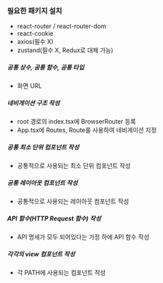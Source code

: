 ### 필요한 패키지 설치
- react-router / react-router-dom
- react-cookie
- axios(필수 X)
- zustand(필수 X, Redux로 대체 가능)

##### 공통 상수, 공통 함수, 공통 타입
- 화면 URL

##### 네비게이션 구조 작성
- root 경로의 index.tsx에 BrowserRouter 등록
- App.tsx에 Routes, Route를 사용하여 네비게이션 지정

##### 공통 최소 단위 컴포넌트 작성
- 공통적으로 사용되는 최소 단위 컴포넌트 작성

##### 공통 레이아웃 컴포넌트 작성
- 공통적으로 사용되는 레이아웃 컴포넌트 작성

##### API 함수(HTTP Request 함수) 작성
- API 명세가 모두 되어있다는 가정 하에 API 함수 작성

##### 각각의 view 컴포넌트 작성
- 각 PATH에 사용되는 컴포넌트 작성